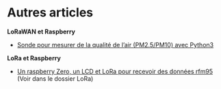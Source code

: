 # Autres articles

**LoRaWAN et Raspberry**

* [Sonde pour mesurer de la qualité de l’air (PM2.5/PM10) avec Python3](https://github.com/ecosensors/ecosensors/tree/main/Articles/LoRaWAN/Sonde%20MP2-5%20MP10%20AQI)

**LoRa et Raspberry**

* [Un raspberry Zero, un LCD et LoRa pour recevoir des données rfm95](https://github.com/ecosensors/ecosensors/tree/main/Articles/LoRa/rfm95-receiver) (Voir dans le dossier LoRa)


